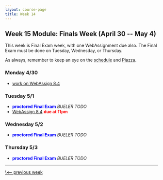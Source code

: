 ```yaml
---
layout: course-page
title: Week 14
---
```


## Week 15 Module: Finals Week (April 30 -- May 4)

This week is Final Exam week, with one WebAssignment due also.  The Final Exam must be done on Tuesday, Wednesday, or Thursday.

As always, remember to keep an eye on the [schedule](schedule.pdf) and [Piazza](https://piazza.com/uaf/spring2019/math302ux1/home).

### Monday 4/30
* [work on WebAssign 8.4](https://www.webassign.net/)

### Tuesday 5/1
* <span style="color:blue">**proctored Final Exam**</span> _BUELER TODO_
* [WebAssign 8.4](https://www.webassign.net/) <span style="color:red">**due at 11pm**</span>

### Wednesday 5/2
* <span style="color:blue">**proctored Final Exam**</span> _BUELER TODO_

### Thursday 5/3
* <span style="color:blue">**proctored Final Exam**</span> _BUELER TODO_

<hr>
<a align="left" href="week14">\<-- previous week</a>
